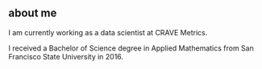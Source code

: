 ## about me

I am currently working as a data scientist at CRAVE Metrics.

I received a Bachelor of Science degree in Applied Mathematics from San Francisco State University in 2016.

